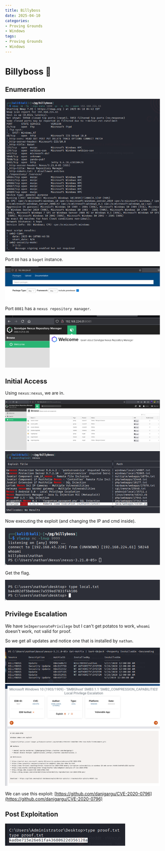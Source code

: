 ```yaml
---
title: Billyboss
date: 2025-04-10
categories:
- Proving Grounds
- Windows
tags:
- Proving Grounds
- Windows
---
```



# Billyboss 🔸
<!-- more -->

## Enumeration

![](../assets/Pasted%20image%2020250410105310.png)

Port `80` has a `baget` instance.

![](../assets/Pasted%20image%2020250410105437.png)

Port `8081` has a `nexus repository manager`.

![](../assets/Pasted%20image%2020250410105647.png)

## Initial Access

Using `nexus:nexus`, we are in.

![](../assets/Pasted%20image%2020250410114808.png)
![](../assets/Pasted%20image%2020250410120640.png)

Now executing the exploit (and changing the IP and cmd inside).

![](../assets/Pasted%20image%2020250410120652.png)

Get the flag.

![](../assets/Pasted%20image%2020250410120741.png)

## Privilege Escalation

We have `SeImpersonatePrivilege` but I can't get potatos to work, `whoami` doesn't work, not valid for proof.

So we get all updates and notice one that is installed by `nathan`.

![](../assets/Pasted%20image%2020250410204028.png)
![](../assets/Pasted%20image%2020250410204156.png)

We can use this exploit: [https://github.com/danigargu/CVE-2020-0796](https://github.com/danigargu/CVE-2020-0796)

## Post Exploitation

![](../assets/Pasted%20image%2020250410135238.png)
